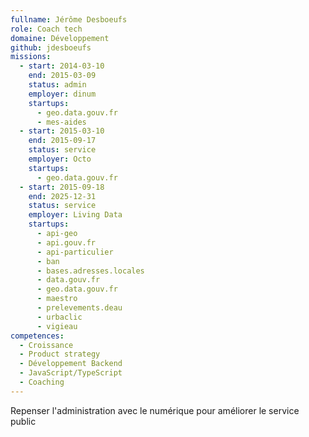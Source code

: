 ```yaml
---
fullname: Jérôme Desboeufs
role: Coach tech
domaine: Développement
github: jdesboeufs
missions:
  - start: 2014-03-10
    end: 2015-03-09
    status: admin
    employer: dinum
    startups:
      - geo.data.gouv.fr
      - mes-aides
  - start: 2015-03-10
    end: 2015-09-17
    status: service
    employer: Octo
    startups:
      - geo.data.gouv.fr
  - start: 2015-09-18
    end: 2025-12-31
    status: service
    employer: Living Data
    startups:
      - api-geo
      - api.gouv.fr
      - api-particulier
      - ban
      - bases.adresses.locales
      - data.gouv.fr
      - geo.data.gouv.fr
      - maestro
      - prelevements.deau
      - urbaclic
      - vigieau
competences:
  - Croissance
  - Product strategy
  - Développement Backend
  - JavaScript/TypeScript
  - Coaching
---
```

Repenser l'administration avec le numérique pour améliorer le service public
